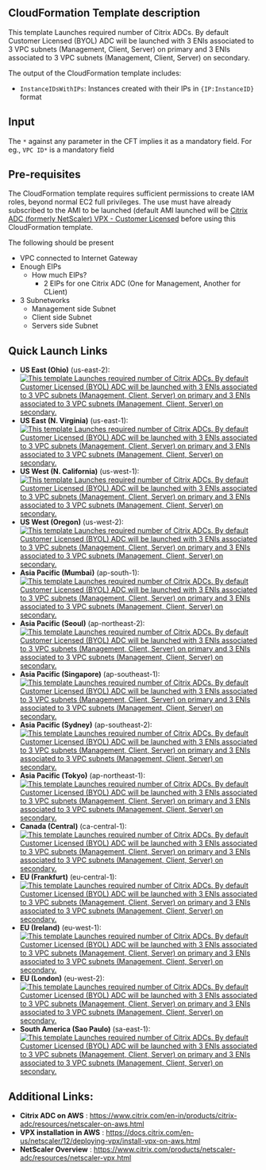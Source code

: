 ## CloudFormation Template description
This template   Launches required number of Citrix ADCs. By default Customer Licensed (BYOL) ADC will be launched with 3 ENIs associated to 3 VPC subnets (Management, Client, Server) on primary and 3 ENIs associated to 3 VPC subnets (Management, Client, Server) on secondary.

The output of the CloudFormation template includes:

- `InstanceIDsWithIPs`: Instances created with their IPs in `{IP:InstanceID}` format

## Input
The `*` against any parameter in the CFT implies it as a mandatory field.
For eg., `VPC ID*` is a mandatory field

## Pre-requisites
The CloudFormation template requires sufficient permissions to create IAM roles, beyond normal EC2 full privileges. The use must have already subscribed to the AMI to be launched (default AMI launched will be [Citrix ADC (formerly NetScaler) VPX - Customer Licensed](https://aws.amazon.com/marketplace/pp/B00AA01BOE) before using this CloudFormation template.

<p>The following should be present</p>

- VPC connected to Internet Gateway
- Enough EIPs
    - How much EIPs?
	    - 2 EIPs for one Citrix ADC (One for Management, Another for CLient)
- 3 Subnetworks
	- Management side Subnet
	- Client side Subnet
	- Servers side Subnet



## Quick Launch Links

- **US East (Ohio)** (us-east-2): [![This template   Launches required number of Citrix ADCs. By default Customer Licensed (BYOL) ADC will be launched with 3 ENIs associated to 3 VPC subnets (Management, Client, Server) on primary and 3 ENIs associated to 3 VPC subnets (Management, Client, Server) on secondary.](https://s3.amazonaws.com/cloudformation-examples/cloudformation-launch-stack.png)](https://console.aws.amazon.com/cloudformation/home?region=us-east-2#/stacks/new?stackName=CitrixADC-1&templateURL=https://s3.amazonaws.com/netscaler-cft-templates/cft-create-multiple-byol-vpx.template)
- **US East (N. Virginia)** (us-east-1): [![This template   Launches required number of Citrix ADCs. By default Customer Licensed (BYOL) ADC will be launched with 3 ENIs associated to 3 VPC subnets (Management, Client, Server) on primary and 3 ENIs associated to 3 VPC subnets (Management, Client, Server) on secondary.](https://s3.amazonaws.com/cloudformation-examples/cloudformation-launch-stack.png)](https://console.aws.amazon.com/cloudformation/home?region=us-east-1#/stacks/new?stackName=CitrixADC-1&templateURL=https://s3.amazonaws.com/netscaler-cft-templates/cft-create-multiple-byol-vpx.template)
- **US West (N. California)** (us-west-1): [![This template   Launches required number of Citrix ADCs. By default Customer Licensed (BYOL) ADC will be launched with 3 ENIs associated to 3 VPC subnets (Management, Client, Server) on primary and 3 ENIs associated to 3 VPC subnets (Management, Client, Server) on secondary.](https://s3.amazonaws.com/cloudformation-examples/cloudformation-launch-stack.png)](https://console.aws.amazon.com/cloudformation/home?region=us-west-1#/stacks/new?stackName=CitrixADC-1&templateURL=https://s3.amazonaws.com/netscaler-cft-templates/cft-create-multiple-byol-vpx.template)
- **US West (Oregon)** (us-west-2): [![This template   Launches required number of Citrix ADCs. By default Customer Licensed (BYOL) ADC will be launched with 3 ENIs associated to 3 VPC subnets (Management, Client, Server) on primary and 3 ENIs associated to 3 VPC subnets (Management, Client, Server) on secondary.](https://s3.amazonaws.com/cloudformation-examples/cloudformation-launch-stack.png)](https://console.aws.amazon.com/cloudformation/home?region=us-west-2#/stacks/new?stackName=CitrixADC-1&templateURL=https://s3.amazonaws.com/netscaler-cft-templates/cft-create-multiple-byol-vpx.template)
- **Asia Pacific (Mumbai)** (ap-south-1): [![This template   Launches required number of Citrix ADCs. By default Customer Licensed (BYOL) ADC will be launched with 3 ENIs associated to 3 VPC subnets (Management, Client, Server) on primary and 3 ENIs associated to 3 VPC subnets (Management, Client, Server) on secondary.](https://s3.amazonaws.com/cloudformation-examples/cloudformation-launch-stack.png)](https://console.aws.amazon.com/cloudformation/home?region=ap-south-1#/stacks/new?stackName=CitrixADC-1&templateURL=https://s3.amazonaws.com/netscaler-cft-templates/cft-create-multiple-byol-vpx.template)
- **Asia Pacific (Seoul)** (ap-northeast-2): [![This template   Launches required number of Citrix ADCs. By default Customer Licensed (BYOL) ADC will be launched with 3 ENIs associated to 3 VPC subnets (Management, Client, Server) on primary and 3 ENIs associated to 3 VPC subnets (Management, Client, Server) on secondary.](https://s3.amazonaws.com/cloudformation-examples/cloudformation-launch-stack.png)](https://console.aws.amazon.com/cloudformation/home?region=ap-northeast-2#/stacks/new?stackName=CitrixADC-1&templateURL=https://s3.amazonaws.com/netscaler-cft-templates/cft-create-multiple-byol-vpx.template)
- **Asia Pacific (Singapore)** (ap-southeast-1): [![This template   Launches required number of Citrix ADCs. By default Customer Licensed (BYOL) ADC will be launched with 3 ENIs associated to 3 VPC subnets (Management, Client, Server) on primary and 3 ENIs associated to 3 VPC subnets (Management, Client, Server) on secondary.](https://s3.amazonaws.com/cloudformation-examples/cloudformation-launch-stack.png)](https://console.aws.amazon.com/cloudformation/home?region=ap-southeast-1#/stacks/new?stackName=CitrixADC-1&templateURL=https://s3.amazonaws.com/netscaler-cft-templates/cft-create-multiple-byol-vpx.template)
- **Asia Pacific (Sydney)** (ap-southeast-2): [![This template   Launches required number of Citrix ADCs. By default Customer Licensed (BYOL) ADC will be launched with 3 ENIs associated to 3 VPC subnets (Management, Client, Server) on primary and 3 ENIs associated to 3 VPC subnets (Management, Client, Server) on secondary.](https://s3.amazonaws.com/cloudformation-examples/cloudformation-launch-stack.png)](https://console.aws.amazon.com/cloudformation/home?region=ap-southeast-2#/stacks/new?stackName=CitrixADC-1&templateURL=https://s3.amazonaws.com/netscaler-cft-templates/cft-create-multiple-byol-vpx.template)
- **Asia Pacific (Tokyo)** (ap-northeast-1): [![This template   Launches required number of Citrix ADCs. By default Customer Licensed (BYOL) ADC will be launched with 3 ENIs associated to 3 VPC subnets (Management, Client, Server) on primary and 3 ENIs associated to 3 VPC subnets (Management, Client, Server) on secondary.](https://s3.amazonaws.com/cloudformation-examples/cloudformation-launch-stack.png)](https://console.aws.amazon.com/cloudformation/home?region=ap-northeast-1#/stacks/new?stackName=CitrixADC-1&templateURL=https://s3.amazonaws.com/netscaler-cft-templates/cft-create-multiple-byol-vpx.template)
- **Canada (Central)** (ca-central-1): [![This template   Launches required number of Citrix ADCs. By default Customer Licensed (BYOL) ADC will be launched with 3 ENIs associated to 3 VPC subnets (Management, Client, Server) on primary and 3 ENIs associated to 3 VPC subnets (Management, Client, Server) on secondary.](https://s3.amazonaws.com/cloudformation-examples/cloudformation-launch-stack.png)](https://console.aws.amazon.com/cloudformation/home?region=ca-central-1#/stacks/new?stackName=CitrixADC-1&templateURL=https://s3.amazonaws.com/netscaler-cft-templates/cft-create-multiple-byol-vpx.template)
- **EU (Frankfurt)** (eu-central-1): [![This template   Launches required number of Citrix ADCs. By default Customer Licensed (BYOL) ADC will be launched with 3 ENIs associated to 3 VPC subnets (Management, Client, Server) on primary and 3 ENIs associated to 3 VPC subnets (Management, Client, Server) on secondary.](https://s3.amazonaws.com/cloudformation-examples/cloudformation-launch-stack.png)](https://console.aws.amazon.com/cloudformation/home?region=eu-central-1#/stacks/new?stackName=CitrixADC-1&templateURL=https://s3.amazonaws.com/netscaler-cft-templates/cft-create-multiple-byol-vpx.template)
- **EU (Ireland)** (eu-west-1): [![This template   Launches required number of Citrix ADCs. By default Customer Licensed (BYOL) ADC will be launched with 3 ENIs associated to 3 VPC subnets (Management, Client, Server) on primary and 3 ENIs associated to 3 VPC subnets (Management, Client, Server) on secondary.](https://s3.amazonaws.com/cloudformation-examples/cloudformation-launch-stack.png)](https://console.aws.amazon.com/cloudformation/home?region=eu-west-1#/stacks/new?stackName=CitrixADC-1&templateURL=https://s3.amazonaws.com/netscaler-cft-templates/cft-create-multiple-byol-vpx.template)
- **EU (London)** (eu-west-2): [![This template   Launches required number of Citrix ADCs. By default Customer Licensed (BYOL) ADC will be launched with 3 ENIs associated to 3 VPC subnets (Management, Client, Server) on primary and 3 ENIs associated to 3 VPC subnets (Management, Client, Server) on secondary.](https://s3.amazonaws.com/cloudformation-examples/cloudformation-launch-stack.png)](https://console.aws.amazon.com/cloudformation/home?region=eu-west-2#/stacks/new?stackName=CitrixADC-1&templateURL=https://s3.amazonaws.com/netscaler-cft-templates/cft-create-multiple-byol-vpx.template)
- **South America (Sao Paulo)** (sa-east-1): [![This template   Launches required number of Citrix ADCs. By default Customer Licensed (BYOL) ADC will be launched with 3 ENIs associated to 3 VPC subnets (Management, Client, Server) on primary and 3 ENIs associated to 3 VPC subnets (Management, Client, Server) on secondary.](https://s3.amazonaws.com/cloudformation-examples/cloudformation-launch-stack.png)](https://console.aws.amazon.com/cloudformation/home?region=sa-east-1#/stacks/new?stackName=CitrixADC-1&templateURL=https://s3.amazonaws.com/netscaler-cft-templates/cft-create-multiple-byol-vpx.template)




## Additional Links:
- **Citrix ADC on AWS** : https://www.citrix.com/en-in/products/citrix-adc/resources/netscaler-on-aws.html
- **VPX installation in AWS** : https://docs.citrix.com/en-us/netscaler/12/deploying-vpx/install-vpx-on-aws.html
- **NetScaler Overview** : https://www.citrix.com/products/netscaler-adc/resources/netscaler-vpx.html
